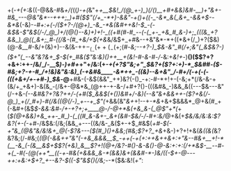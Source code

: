 +(-*+$($+:&*((-@&&-#&*+/(*((_)-+(_&"+_+__$&!_/(@_+-)_)(/()__+#+&&)&#-__)+"&+-#&_---@&"&*--+++;_)+#($$"(/+_-*+)-&&"-+()+((-_-&*_&(_&+_-&&+$--&*&_(-&)-*-#+:+(-/($+?-/(@+)_-&_-*&(&#++&!-$_-(-&$&-$"&$(/-/_@_)+/(@()--&)+)+!-_((+#(#-#_--(-(_+-_+&_#_&-)+;_(((&_+?&&_)_@((_&+;_#-((/&-(#_+&/+$(+&*&/&$+_+#&--+&"&*-*+((*&+(/_)+?($&)(@_-&__#_-&/+(&)+)--&(&-+$+-_(_-(++(_-($+;(#-*&;--+?-)_$&-&"_#(/+;&"(_&$&?-)($+"(_--&"&?&+_$-$(+_#&($"&:&)()++__+(&!-*_#-&-#-/-_&:+*&!+*-)__()($$?+?+&+:++-/&/_/-__$_)-)+#+_+"+/&:(+-_+(+?$"&;+"_$&?+($?+:+)-*_$&#_#-_($-#&;+?-+-#_/+!&)&"&:&)_(-+&#&____-&*++_-((&)--&+&"_/-#+/(-+(-(-(((+&+/+-+#-)_$&_-@__+#&-(-&$(&&"_++)&?(-()_-+:-#-*+!+-(-&;+*(/&-&-+(&/+_+&+)-&(&_-(/&+-@&*&_(@++-+-&-/+#+?()-(((&#&_-)&&_&((---$&---&"(/-+&___-(--&#&?+?&?+_+/-(+#($_&&$(+()_)&#+/___-&)(-_-&"&+&&++-($?+&(/-@_)_+(/_#+)-#(/&((@(/-)_+--+_$"(_+&&(&"_&+_+!--+_-*&_+&+$&&&*_@+&(#_+(-&#+(&$_$-&&:&#-/+-+?+;+____@-/-@+*&(+&_&-(_@$"+*(_+(_$(@+&&)+&_++-_#_)-(_((#_&-&+-_&+(&#-$&/-/-#+:&/_@+&(+_$&/&/&:&:$?&?(+-(-_+#-/&$&:(/&;(&&_+---((&/&-_&($+-+$_#&$(*+#-$(-+"&_(@&"&/&!&+_@(-$?&---($(#_)()+&&;(#&;$?+?_+&*+&-)+?+!+&(*&((&(*&?&?&;(/-#&;(*(@(-_&&++"&"(_-+&_&&&__$_-++(-+(+:++&++&+:+"&--#&+__+!-*(__-&_(-(&__&$+$$?(+&)_&__$?+!(@+/&?-*___#()-&-&()-@-_&:+:+:(/+*&$-__--#-+(_-#(-(@(++*__((-+-#&(+&&&_&-*(&&)&+(&&#-*-)&/((-$_+-@_-_--++:+*&:+$+?_+--&?-$(*(-$"&$()(/&;-_-*($&:&!(_+"_: